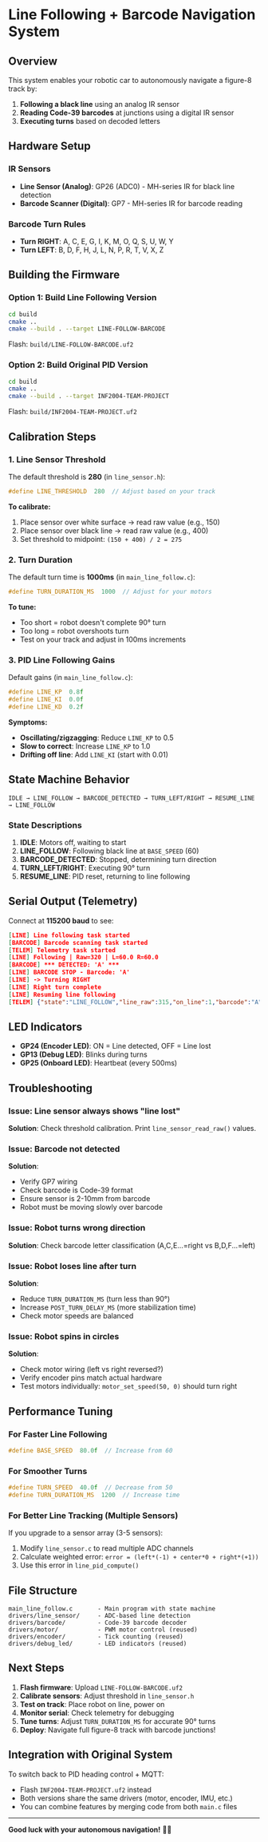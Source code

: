 # Line Following + Barcode Navigation System

## Overview
This system enables your robotic car to autonomously navigate a figure-8 track by:
1. **Following a black line** using an analog IR sensor
2. **Reading Code-39 barcodes** at junctions using a digital IR sensor
3. **Executing turns** based on decoded letters

## Hardware Setup

### IR Sensors
- **Line Sensor (Analog)**: GP26 (ADC0) - MH-series IR for black line detection
- **Barcode Scanner (Digital)**: GP7 - MH-series IR for barcode reading

### Barcode Turn Rules
- **Turn RIGHT**: A, C, E, G, I, K, M, O, Q, S, U, W, Y
- **Turn LEFT**: B, D, F, H, J, L, N, P, R, T, V, X, Z

## Building the Firmware

### Option 1: Build Line Following Version
```bash
cd build
cmake ..
cmake --build . --target LINE-FOLLOW-BARCODE
```
Flash: `build/LINE-FOLLOW-BARCODE.uf2`

### Option 2: Build Original PID Version
```bash
cd build
cmake ..
cmake --build . --target INF2004-TEAM-PROJECT
```
Flash: `build/INF2004-TEAM-PROJECT.uf2`

## Calibration Steps

### 1. Line Sensor Threshold
The default threshold is **280** (in `line_sensor.h`):

```c
#define LINE_THRESHOLD  280  // Adjust based on your track
```

**To calibrate:**
1. Place sensor over white surface → read raw value (e.g., 150)
2. Place sensor over black line → read raw value (e.g., 400)
3. Set threshold to midpoint: `(150 + 400) / 2 = 275`

### 2. Turn Duration
The default turn time is **1000ms** (in `main_line_follow.c`):

```c
#define TURN_DURATION_MS  1000  // Adjust for your motors
```

**To tune:**
- Too short = robot doesn't complete 90° turn
- Too long = robot overshoots turn
- Test on your track and adjust in 100ms increments

### 3. PID Line Following Gains
Default gains (in `main_line_follow.c`):

```c
#define LINE_KP  0.8f
#define LINE_KI  0.0f
#define LINE_KD  0.2f
```

**Symptoms:**
- **Oscillating/zigzagging**: Reduce `LINE_KP` to 0.5
- **Slow to correct**: Increase `LINE_KP` to 1.0
- **Drifting off line**: Add `LINE_KI` (start with 0.01)

## State Machine Behavior

```
IDLE → LINE_FOLLOW → BARCODE_DETECTED → TURN_LEFT/RIGHT → RESUME_LINE → LINE_FOLLOW
```

### State Descriptions
1. **IDLE**: Motors off, waiting to start
2. **LINE_FOLLOW**: Following black line at `BASE_SPEED` (60)
3. **BARCODE_DETECTED**: Stopped, determining turn direction
4. **TURN_LEFT/RIGHT**: Executing 90° turn
5. **RESUME_LINE**: PID reset, returning to line following

## Serial Output (Telemetry)

Connect at **115200 baud** to see:

```json
[LINE] Line following task started
[BARCODE] Barcode scanning task started
[TELEM] Telemetry task started
[LINE] Following | Raw=320 | L=60.0 R=60.0
[BARCODE] *** DETECTED: 'A' ***
[LINE] BARCODE STOP - Barcode: 'A'
[LINE] -> Turning RIGHT
[LINE] Right turn complete
[LINE] Resuming line following
[TELEM] {"state":"LINE_FOLLOW","line_raw":315,"on_line":1,"barcode":"A","rpm_l":45.2,"rpm_r":44.8,"dist":1.35,"ticks_l":2340,"ticks_r":2298}
```

## LED Indicators

- **GP24 (Encoder LED)**: ON = Line detected, OFF = Line lost
- **GP13 (Debug LED)**: Blinks during turns
- **GP25 (Onboard LED)**: Heartbeat (every 500ms)

## Troubleshooting

### Issue: Line sensor always shows "line lost"
**Solution**: Check threshold calibration. Print `line_sensor_read_raw()` values.

### Issue: Barcode not detected
**Solution**: 
- Verify GP7 wiring
- Check barcode is Code-39 format
- Ensure sensor is 2-10mm from barcode
- Robot must be moving slowly over barcode

### Issue: Robot turns wrong direction
**Solution**: Check barcode letter classification (A,C,E...=right vs B,D,F...=left)

### Issue: Robot loses line after turn
**Solution**: 
- Reduce `TURN_DURATION_MS` (turn less than 90°)
- Increase `POST_TURN_DELAY_MS` (more stabilization time)
- Check motor speeds are balanced

### Issue: Robot spins in circles
**Solution**: 
- Check motor wiring (left vs right reversed?)
- Verify encoder pins match actual hardware
- Test motors individually: `motor_set_speed(50, 0)` should turn right

## Performance Tuning

### For Faster Line Following
```c
#define BASE_SPEED  80.0f  // Increase from 60
```

### For Smoother Turns
```c
#define TURN_SPEED  40.0f  // Decrease from 50
#define TURN_DURATION_MS  1200  // Increase time
```

### For Better Line Tracking (Multiple Sensors)
If you upgrade to a sensor array (3-5 sensors):
1. Modify `line_sensor.c` to read multiple ADC channels
2. Calculate weighted error: `error = (left*(-1) + center*0 + right*(+1))`
3. Use this error in `line_pid_compute()`

## File Structure

```
main_line_follow.c       - Main program with state machine
drivers/line_sensor/     - ADC-based line detection
drivers/barcode/         - Code-39 barcode decoder
drivers/motor/           - PWM motor control (reused)
drivers/encoder/         - Tick counting (reused)
drivers/debug_led/       - LED indicators (reused)
```

## Next Steps

1. **Flash firmware**: Upload `LINE-FOLLOW-BARCODE.uf2`
2. **Calibrate sensors**: Adjust threshold in `line_sensor.h`
3. **Test on track**: Place robot on line, power on
4. **Monitor serial**: Check telemetry for debugging
5. **Tune turns**: Adjust `TURN_DURATION_MS` for accurate 90° turns
6. **Deploy**: Navigate full figure-8 track with barcode junctions!

## Integration with Original System

To switch back to PID heading control + MQTT:
- Flash `INF2004-TEAM-PROJECT.uf2` instead
- Both versions share the same drivers (motor, encoder, IMU, etc.)
- You can combine features by merging code from both `main.c` files

---
**Good luck with your autonomous navigation!** 🚗💨
